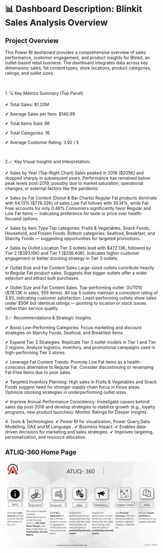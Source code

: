 <h1>📊 Dashboard Description: Blinkit Sales Analysis Overview</h1>

<h2>Project Overview</h2>
This Power BI dashboard provides a comprehensive overview of sales performance, customer engagement, and product insights for Blinkit, an outlet-based retail business. The dashboard integrates data across key dimensions: sales, fat content types, store locations, product categories, ratings, and outlet sizes.
<br/>
<br/>
<br>
<p>
1. 🔍 Key Metrics Summary (Top Panel)
  <p>
✔ Total Sales: $1.20M
    <p>
✔ Average Sales per Item: $140.99
      <p>
✔ Total Items Sold: 9K
        <p>
✔ Total Categories: 16.
          <p>
✔ Average Customer Rating: 3.92 / 5
  </p>
<br/>
<p>
2.📈 Key Visual Insights and Interpretation:
<p>
✔ Sales by Year (Top-Right Chart)
Sales peaked in 2018 ($205K) and dropped sharply in subsequent years.
Performance has remained below peak levels post-2019, possibly due to market saturation, operational changes, or external factors like the pandemic
  <p>
✔ Sales by Fat Content (Donut & Bar Charts)
Regular Fat products dominate with 64.13% ($776.32K) of sales.Low Fat follows with 35.14%, while Fat-Free accounts for only 0.46%.Consumers significantly favor Regular and Low Fat items — indicating preference for taste or price over health-focused options.
    <p>
✔ Sales by Item Type
Top categories: Fruits & Vegetables, Snack Foods, Household, and Frozen Foods.
Bottom categories: Seafood, Breakfast, and Starchy Foods — suggesting opportunities for targeted promotions.
      <p>
✔ Sales by Outlet Location
Tier 3 outlets lead with $472.13K, followed by Tier 2 ($393.15K) and Tier 1 ($336.40K).
Indicates higher customer engagement or better stocking strategy in Tier 3 outlets.
        <p>
✔ Outlet Size and Fat Content Sales 
Large-sized outlets contribute heavily to Regular Fat product sales.
Suggests that bigger outlets offer a wider selection and attract bulk purchases.
          <p>
✔ Outlet Size and Fat Content Sales.
Top-performing outlet: OUT010 ($78.13K in sales, 555 items).
All top 5 outlets maintain a consistent rating of 3.92, indicating customer satisfaction.
Least-performing outlets show sales under $50K but identical ratings — pointing to location or stock issues rather than service quality.
</p>
<p>
3.✅ Recommendations & Strategic Insights
   <p>
✔ Boost Low-Performing Categories:
Focus marketing and discount strategies on Starchy Foods, Seafood, and Breakfast items.
     <p>
✔ Expand Tier 3 Strategies:
Replicate Tier 3 outlet models in Tier 1 and Tier 2 regions.
Analyze logistics, inventory, and promotional campaigns used in high-performing Tier 3 stores.
       <p>
✔ Leverage Fat Content Trends:
Promote Low Fat items as a health-conscious alternative to Regular Fat.
Consider discontinuing or revamping Fat-Free items due to poor sales.
<p>
✔ Targeted Inventory Planning:
High sales in Fruits & Vegetables and Snack Foods suggest need for stronger supply chain focus in those areas.
Optimize stocking strategies in underperforming outlet sizes.
<p>
✔ Improve Annual Performance Consistency:
Investigate causes behind sales dip post-2018 and develop strategies to stabilize growth (e.g., loyalty programs, new product launches).
Monitor Ratings for Deeper Insights.

</p>
<p>
4. Tools & Technologies:
✔ Power BI for visualization, Power Query,Data Modelling, DAX and M Language .
✔ Business Impact:
✔ Enables data-driven decisions for marketing and sales strategies.
✔ Improves targeting, personalization, and resource allocation.



<h2>ATLIQ-360 Home Page</h2>
<p align="center">
<img src="https://github.com/dhanushkapg/ATLIQ-Sales-360/blob/main/HomePage.png"/>
<br/>


